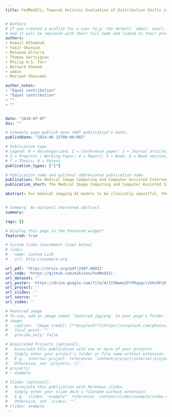 ```yaml
---
title: FedMedICL; Towards Holistic Evaluation of Distribution Shifts in Federated Medical Imaging


# Authors
# If you created a profile for a user (e.g. the default `admin` user), write the username (folder name) here 
# and it will be replaced with their full name and linked to their profile.
authors:
- Kumail Alhamoud
- Yasir Ghunaim
- Motasem Alfarra
- Thomas Hartvigsen
- Philip H.S. Torr
- Bernard Ghanem
- admin
- Marzyeh Ghassemi

author_notes:
- "Equal contribution"
- "Equal contribution"
- ""
- ""


date: "2024-07-07"
doi: ""

# Schedule page publish date (NOT publication's date).
publishDate: "2024-06-15T00:00:00Z"

# Publication type.
# Legend: 0 = Uncategorized; 1 = Conference paper; 2 = Journal article;
# 3 = Preprint / Working Paper; 4 = Report; 5 = Book; 6 = Book section;
# 7 = Thesis; 8 = Patent
publication_types: ["1"]

# Publication name and optional abbreviated publication name.
publication: The Medical Image Computing and Computer Assisted Intervention Society 
publication_short: The Medical Image Computing and Computer Assisted Intervention Society (**MICCAI24**)

abstract: For medical imaging AI models to be clinically impactful, they must generalize. However, this goal is hindered by (i) diverse types of distribution shifts, such as temporal, demographic, and label shifts, and (ii) limited diversity in datasets that are siloed within single medical institutions. While these limitations have spurred interest in federated learning, current evaluation benchmarks fail to evaluate different shifts simultaneously. However, in real healthcare settings, multiple types of shifts co-exist, yet their impact on medical imaging performance remains unstudied. In response, we introduce FedMedICL, a unified framework and benchmark to holistically evaluate federated medical imaging challenges, simultaneously capturing label, demographic, and temporal distribution shifts. We comprehensively evaluate several popular methods on six diverse medical imaging datasets (totaling 550 GPU hours). Furthermore, we use FedMedICL to simulate COVID-19 propagation across hospitals and evaluate whether methods can adapt to pandemic changes in disease prevalence. We find that a simple batch balancing technique surpasses advanced methods in average performance across FedMedICL experiments. This finding questions the applicability of results from previous, narrow benchmarks in real-world medical settings.


# Summary. An optional shortened abstract.
summary: 

tags: []

# Display this page in the Featured widget?
featured: true

# Custom links (uncomment lines below)
# links:
# - name: Custom Link
#   url: http://example.org

url_pdf: 'https://arxiv.org/pdf/2407.08822'
url_code: 'https://github.com/m1k2zoo/FedMedICL'
url_dataset: ''
url_poster: 'https://drive.google.com/file/d/1TXOwmuCPrFRupqclvVhx9Fi9jHOmciRz/view?usp=sharing'
url_project: ''
url_slides: ''
url_source: ''
url_video: ''

# Featured image
# To use, add an image named `featured.jpg/png` to your page's folder. 
# image:
#   caption: 'Image credit: [**Unsplash**](https://unsplash.com/photos/pLCdAaMFLTE)'
#   focal_point: ""
#   preview_only: false

# Associated Projects (optional).
#   Associate this publication with one or more of your projects.
#   Simply enter your project's folder or file name without extension.
#   E.g. `internal-project` references `content/project/internal-project/index.md`.
#   Otherwise, set `projects: []`.
# projects:
# - example

# Slides (optional).
#   Associate this publication with Markdown slides.
#   Simply enter your slide deck's filename without extension.
#   E.g. `slides: "example"` references `content/slides/example/index.md`.
#   Otherwise, set `slides: ""`.
# slides: example
---
```

<!-- 
{{% callout note %}}
Click the *Cite* button above to demo the feature to enable visitors to import publication metadata into their reference management software.
{{% /callout %}}

{{% callout note %}}
Create your slides in Markdown - click the *Slides* button to check out the example.
{{% /callout %}}

Supplementary material can be found [here](https://drive.google.com/file/d/17tGxceooVTT0JFkBsQjsh3h529U7yI1v/view?usp=sharing). -->

